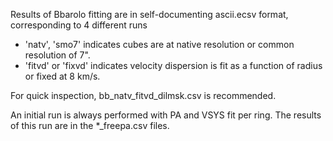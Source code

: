 Results of Bbarolo fitting are in self-documenting ascii.ecsv format, corresponding to 4 different runs

* 'natv', 'smo7' indicates cubes are at native resolution or common resolution of 7".
* 'fitvd' or 'fixvd' indicates velocity dispersion is fit as a function of radius or fixed at 8 km/s.

For quick inspection, bb_natv_fitvd_dilmsk.csv is recommended.

An initial run is always performed with PA and VSYS fit per ring.  The results of this run are in the *_freepa.csv files.
